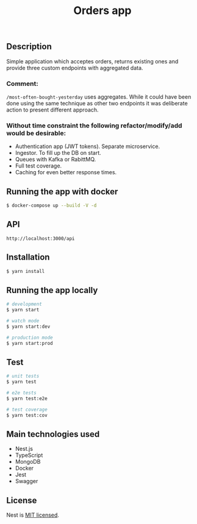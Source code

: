 
<h1 align="center">Orders app</h1>
<br/>

## Description

Simple application which acceptes orders, returns existing ones and provide three custom endpoints with aggregated data.

### Comment:
``/most-often-bought-yesterday`` uses aggregates. While it could have been done using the same technique as other two endpoints it was deliberate action to present different approach.

### Without time constraint the following refactor/modify/add would be desirable:
- Authentication app (JWT tokens). Separate microservice.
- Ingestor. To fill up the DB on start. 
- Queues with Kafka or RabittMQ.
- Full test coverage.
- Caching for even better response times.


## Running the app with docker

```bash
$ docker-compose up --build -V -d
```
## API

``` 
http://localhost:3000/api
```
## Installation

```bash
$ yarn install
```

## Running the app locally

```bash
# development
$ yarn start

# watch mode
$ yarn start:dev

# production mode
$ yarn start:prod
```


## Test

```bash
# unit tests
$ yarn test

# e2e tests
$ yarn test:e2e

# test coverage
$ yarn test:cov
```

## Main technologies used

- Nest.js
- TypeScript
- MongoDB
- Docker
- Jest
- Swagger


## License

Nest is [MIT licensed](LICENSE).
